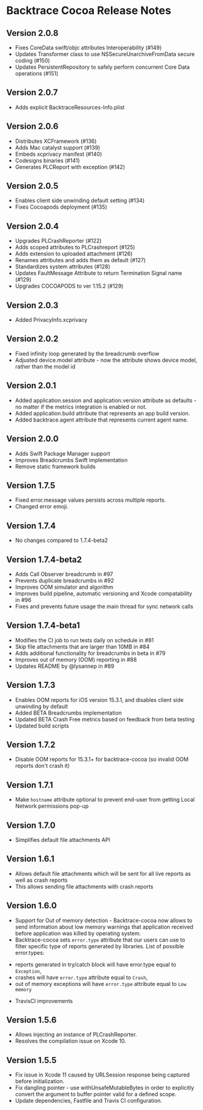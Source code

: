 # Backtrace Cocoa Release Notes

## Version 2.0.8
- Fixes CoreData swift/objc attributes Interoperability (#149)
- Updates Transformer class to use NSSecureUnarchiveFromData secure coding (#150)
- Updates PersistentRepository to safely perform concurrent Core Data operations (#151)

## Version 2.0.7
- Adds explicit BacktraceResources-Info.plist

## Version 2.0.6
- Distributes XCFramework (#136)
- Adds Mac catalyst support (#139)
- Embeds xcprivacy manifest (#140)
- Codesigns binaries (#141)
- Generates PLCReport with exception (#142)

## Version 2.0.5
- Enables client side unwinding default setting (#134)
- Fixes Cocoapods deployment (#135)

## Version 2.0.4
- Upgrades PLCrashReporter (#122)
- Adds scoped attributes to PLCrashreport (#125)
- Adds extension to uploaded attachment (#126)
- Renames attributes and adds them as default (#127)
- Standardizes system attributes (#128)
- Updates FaultMessage Attribute to return Termination Signal name (#129)
- Upgrades COCOAPODS to ver 1.15.2 (#129)

## Version 2.0.3
- Added PrivacyInfo.xcprivacy

## Version 2.0.2
- Fixed infinity loop generated by the breadcrumb overflow
- Adjusted device.model attribute - now the attribute shows device model, rather than the model id

## Version 2.0.1
- Added application.session and application.version attribute as defaults - no matter if the metrics integration is enabled or not.
- Added application.build attribute that represents an app build version.
- Added backtrace.agent attribute that represents current agent name.

## Version 2.0.0
- Adds Swift Package Manager support
- Improves Breadcrumbs Swift implementation
- Remove static framework builds

## Version 1.7.5
- Fixed error.message values persists across multiple reports.
- Changed error emoji.

## Version 1.7.4
- No changes compared to 1.7.4-beta2

## Version 1.7.4-beta2
- Adds Call Observer breadcrumb in #97
- Prevents duplicate breadcrumbs in #92
- Improves OOM simulator and algorithm
- Improves build pipeline, automatic versioning and Xcode compatability in #96
- Fixes and prevents future usage the main thread for sync network calls

## Version 1.7.4-beta1
- Modifies the CI job to run tests daily on schedule in #81
- Skip file attachments that are larger than 10MB in #84
- Adds additional functionality for breadcrumbs in beta in #79
- Improves out of memory (OOM) reporting in #88 
- Updates README by @lysannep in #89

## Version 1.7.3
- Enables OOM reports for iOS version 15.3.1, and disables client side unwinding by default
- Added BETA Breadcrumbs implementation
- Updated BETA Crash Free metrics based on feedback from beta testing
- Updated build scripts

## Version 1.7.2
- Disable OOM reports for 15.3.1+ for backtrace-cocoa (so invalid OOM reports don't crash it)

## Version 1.7.1
- Make `hostname` attribute optional to prevent end-user from getting Local Network permissions pop-up

## Version 1.7.0
- Simplifies default file attachments API

## Version 1.6.1
- Allows default file attachments which will be sent for all live reports as well as crash reports
- This allows sending file attachments with crash reports

## Version 1.6.0
- Support for Out of memory detection - Backtrace-cocoa now allows to send information about low memory warnings that application received before application was killed by operating system.
- Backtrace-cocoa sets `error.type` attribute that our users can use to filter specific type of reports generated by libraries. List of possible error.types:
* reports generated in try/catch block will have error.type equal to `Exception`,
* crashes will have `error.type` attribute equal to `Crash`,
* out of memory exceptions will have `error.type` attribute equal to `Low memory`
- TravisCI improvements

## Version 1.5.6

- Allows injecting an instance of PLCrashReporter.
- Resolves the compilation issue on Xcode 10.

## Version 1.5.5
- Fix issue in Xcode 11 caused by URLSession response being captured before initialization.
- Fix dangling pointer - use withUnsafeMutableBytes in order to explicitly convert the argument to buffer pointer valid for a defined scope.
- Update dependencies, Fastfile and Travis CI configuration.
